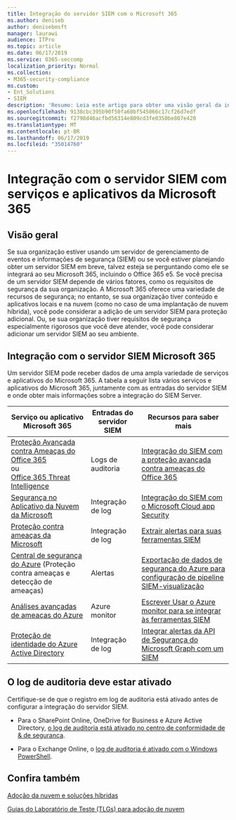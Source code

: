 ```yaml
---
title: Integração do servidor SIEM com o Microsoft 365
ms.author: deniseb
author: denisebmsft
manager: laurawi
audience: ITPro
ms.topic: article
ms.date: 06/17/2019
ms.service: O365-seccomp
localization_priority: Normal
ms.collection:
- M365-security-compliance
ms.custom:
- Ent_Solutions
- SIEM
description: 'Resumo: Leia este artigo para obter uma visão geral da integração do SIEM Server com o Microsoft 365.'
ms.openlocfilehash: 9138cbc395b90f50fa60bf545066c17cf26d7edf
ms.sourcegitcommit: f2798d46acfbd56314e809cd3fe0350be807e420
ms.translationtype: MT
ms.contentlocale: pt-BR
ms.lasthandoff: 06/17/2019
ms.locfileid: "35014760"
---
```

# <a name="siem-server-integration-with-microsoft-365-services-and-applications"></a>Integração com o servidor SIEM com serviços e aplicativos da Microsoft 365

## <a name="overview"></a>Visão geral

Se sua organização estiver usando um servidor de gerenciamento de eventos e informações de segurança (SIEM) ou se você estiver planejando obter um servidor SIEM em breve, talvez esteja se perguntando como ele se integrará ao seu Microsoft 365, incluindo o Office 365 e5. Se você precisa de um servidor SIEM depende de vários fatores, como os requisitos de segurança da sua organização. A Microsoft 365 oferece uma variedade de recursos de segurança; no entanto, se sua organização tiver conteúdo e aplicativos locais e na nuvem (como no caso de uma implantação de nuvem híbrida), você pode considerar a adição de um servidor SIEM para proteção adicional. Ou, se sua organização tiver requisitos de segurança especialmente rigorosos que você deve atender, você pode considerar adicionar um servidor SIEM ao seu ambiente.

## <a name="siem-server-integration-microsoft-365"></a>Integração com o servidor SIEM Microsoft 365

Um servidor SIEM pode receber dados de uma ampla variedade de serviços e aplicativos do Microsoft 365. A tabela a seguir lista vários serviços e aplicativos do Microsoft 365, juntamente com as entradas do servidor SIEM e onde obter mais informações sobre a integração do SIEM Server. 

| Serviço ou aplicativo Microsoft 365 | Entradas do servidor SIEM | Recursos para saber mais |
| --- | --- | --- |
| [Proteção Avançada contra Ameaças do Office 365](office-365-atp.md) <br/>ou<br/>[Office 365 Threat Intelligence](office-365-ti.md) | Logs de auditoria | [Integração do SIEM com a proteção avançada contra ameaças do Office 365](siem-integration-with-office-365-ti.md) |
| [Segurança no Aplicativo da Nuvem da Microsoft](https://docs.microsoft.com/cloud-app-security/what-is-cloud-app-security) | Integração de log | [Integração do SIEM com o Microsoft Cloud app Security](https://docs.microsoft.com/cloud-app-security/siem) |
| [Proteção contra ameaças da Microsoft](https://docs.microsoft.com/windows/security/threat-protection/) | Integração de log | [Extrair alertas para suas ferramentas SIEM](https://docs.microsoft.com/windows/security/threat-protection/microsoft-defender-atp/configure-siem) |
| [Central de segurança do Azure](https://docs.microsoft.com/azure/security-center/security-center-intro) (Proteção contra ameaças e detecção de ameaças) | Alertas | [Exportação de dados de segurança do Azure para configuração de pipeline SIEM-visualização](https://docs.microsoft.com/azure/security-center/security-center-export-data-to-siem) |
|[Análises avançadas de ameaças do Azure](https://docs.microsoft.com/azure/security/azure-threat-detection) | Azure monitor | [Escrever Usar o Azure monitor para se integrar às ferramentas SIEM](https://azure.microsoft.com/blog/use-azure-monitor-to-integrate-with-siem-tools) |
|[Proteção de identidade do Azure Active Directory](https://docs.microsoft.com/azure/active-directory/identity-protection/overview) |Integração de log |[Integrar alertas da API de Segurança do Microsoft Graph com um SIEM](https://docs.microsoft.com/graph/security-siemintegration) |


## <a name="audit-logging-must-be-turned-on"></a>O log de auditoria deve estar ativado

Certifique-se de que o registro em log de auditoria está ativado antes de configurar a integração do servidor SIEM. 

- Para o SharePoint Online, OneDrive for Business e Azure Active Directory, [o log de auditoria está ativado no centro de conformidade de & de segurança](https://docs.microsoft.com/office365/securitycompliance/turn-audit-log-search-on-or-off).

- Para o Exchange Online, o [log de auditoria é ativado com o Windows PowerShell](https://docs.microsoft.com/office365/securitycompliance/enable-mailbox-auditing).
 
## <a name="see-also"></a>Confira também

[Adoção da nuvem e soluções híbridas](https://docs.microsoft.com/office365/enterprise/cloud-adoption-and-hybrid-solutions)
  
[Guias do Laboratório de Teste (TLGs) para adoção de nuvem](https://docs.microsoft.com/office365/enterprise/cloud-adoption-test-lab-guides-tlgs)


